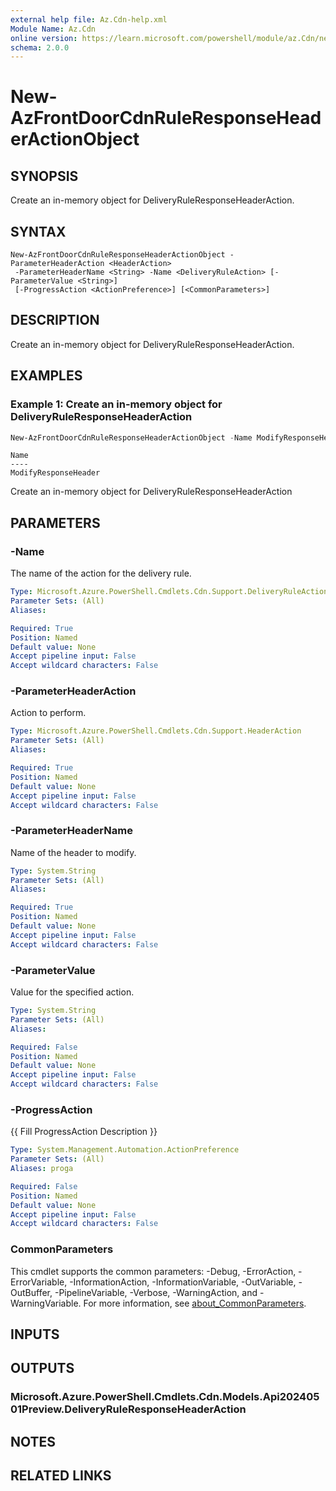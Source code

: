 ```yaml
---
external help file: Az.Cdn-help.xml
Module Name: Az.Cdn
online version: https://learn.microsoft.com/powershell/module/az.Cdn/new-AzFrontDoorCdnRuleResponseHeaderActionObject
schema: 2.0.0
---
```


# New-AzFrontDoorCdnRuleResponseHeaderActionObject

## SYNOPSIS
Create an in-memory object for DeliveryRuleResponseHeaderAction.

## SYNTAX

```
New-AzFrontDoorCdnRuleResponseHeaderActionObject -ParameterHeaderAction <HeaderAction>
 -ParameterHeaderName <String> -Name <DeliveryRuleAction> [-ParameterValue <String>]
 [-ProgressAction <ActionPreference>] [<CommonParameters>]
```

## DESCRIPTION
Create an in-memory object for DeliveryRuleResponseHeaderAction.

## EXAMPLES

### Example 1: Create an in-memory object for DeliveryRuleResponseHeaderAction
```powershell
New-AzFrontDoorCdnRuleResponseHeaderActionObject -Name ModifyResponseHeader -ParameterHeaderAction Append -ParameterHeaderName a1 -ParameterValue a1
```

```output
Name
----
ModifyResponseHeader
```

Create an in-memory object for DeliveryRuleResponseHeaderAction

## PARAMETERS

### -Name
The name of the action for the delivery rule.

```yaml
Type: Microsoft.Azure.PowerShell.Cmdlets.Cdn.Support.DeliveryRuleAction
Parameter Sets: (All)
Aliases:

Required: True
Position: Named
Default value: None
Accept pipeline input: False
Accept wildcard characters: False
```

### -ParameterHeaderAction
Action to perform.

```yaml
Type: Microsoft.Azure.PowerShell.Cmdlets.Cdn.Support.HeaderAction
Parameter Sets: (All)
Aliases:

Required: True
Position: Named
Default value: None
Accept pipeline input: False
Accept wildcard characters: False
```

### -ParameterHeaderName
Name of the header to modify.

```yaml
Type: System.String
Parameter Sets: (All)
Aliases:

Required: True
Position: Named
Default value: None
Accept pipeline input: False
Accept wildcard characters: False
```

### -ParameterValue
Value for the specified action.

```yaml
Type: System.String
Parameter Sets: (All)
Aliases:

Required: False
Position: Named
Default value: None
Accept pipeline input: False
Accept wildcard characters: False
```

### -ProgressAction
{{ Fill ProgressAction Description }}

```yaml
Type: System.Management.Automation.ActionPreference
Parameter Sets: (All)
Aliases: proga

Required: False
Position: Named
Default value: None
Accept pipeline input: False
Accept wildcard characters: False
```

### CommonParameters
This cmdlet supports the common parameters: -Debug, -ErrorAction, -ErrorVariable, -InformationAction, -InformationVariable, -OutVariable, -OutBuffer, -PipelineVariable, -Verbose, -WarningAction, and -WarningVariable. For more information, see [about_CommonParameters](http://go.microsoft.com/fwlink/?LinkID=113216).

## INPUTS

## OUTPUTS

### Microsoft.Azure.PowerShell.Cmdlets.Cdn.Models.Api20240501Preview.DeliveryRuleResponseHeaderAction

## NOTES

## RELATED LINKS
